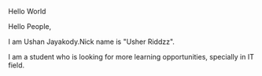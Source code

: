 Hello World

Hello People,

I am Ushan Jayakody.Nick name is "Usher Riddzz".

I am a student who is looking for more learning opportunities, specially in IT field.
